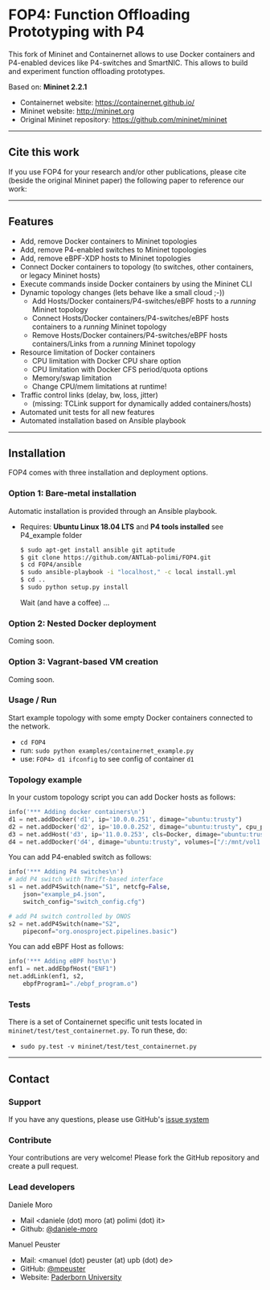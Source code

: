 # FOP4: Function Offloading Prototyping with P4

This fork of Mininet and Containernet allows to use Docker containers and P4-enabled devices like P4-switches and SmartNIC. This allows to build and experiment function offloading prototypes.

Based on: **Mininet 2.2.1**

* Containernet website: https://containernet.github.io/
* Mininet website:  http://mininet.org
* Original Mininet repository: https://github.com/mininet/mininet

---
## Cite this work

If you use FOP4 for your research and/or other publications, please cite (beside the original Mininet paper) the following paper to reference our work:

---
## Features

* Add, remove Docker containers to Mininet topologies
* Add, remove P4-enabled switches to Mininet topologies
* Add, remove eBPF-XDP hosts to Mininet topologies
* Connect Docker containers to topology (to switches, other containers, or legacy Mininet hosts)
* Execute commands inside Docker containers by using the Mininet CLI
* Dynamic topology changes (lets behave like a small cloud ;-))
   * Add Hosts/Docker containers/P4-switches/eBPF hosts to a *running* Mininet topology
   * Connect Hosts/Docker containers/P4-switches/eBPF hosts containers to a *running* Mininet topology
   * Remove Hosts/Docker containers/P4-switches/eBPF hosts containers/Links from a *running* Mininet topology
* Resource limitation of Docker containers
   * CPU limitation with Docker CPU share option
   * CPU limitation with Docker CFS period/quota options
   * Memory/swap limitation
   * Change CPU/mem limitations at runtime!
* Traffic control links (delay, bw, loss, jitter)
   * (missing: TCLink support for dynamically added containers/hosts)
* Automated unit tests for all new features
* Automated installation based on Ansible playbook

---
## Installation

FOP4 comes with three installation and deployment options.

### Option 1: Bare-metal installation

Automatic installation is provided through an Ansible playbook.
* Requires: **Ubuntu Linux 18.04 LTS** and **P4 tools installed** see P4_example folder
    ```bash
    $ sudo apt-get install ansible git aptitude
    $ git clone https://github.com/ANTLab-polimi/FOP4.git
    $ cd FOP4/ansible
    $ sudo ansible-playbook -i "localhost," -c local install.yml
    $ cd ..
    $ sudo python setup.py install
    ```
    Wait (and have a coffee) ...

### Option 2: Nested Docker deployment

Coming soon.

### Option 3: Vagrant-based VM creation

Coming soon.

### Usage / Run

Start example topology with some empty Docker containers connected to the network.

* `cd FOP4`
* run: `sudo python examples/containernet_example.py`
* use: `FOP4> d1 ifconfig` to see config of container `d1`

### Topology example

In your custom topology script you can add Docker hosts as follows:

```python
info('*** Adding docker containers\n')
d1 = net.addDocker('d1', ip='10.0.0.251', dimage="ubuntu:trusty")
d2 = net.addDocker('d2', ip='10.0.0.252', dimage="ubuntu:trusty", cpu_period=50000, cpu_quota=25000)
d3 = net.addHost('d3', ip='11.0.0.253', cls=Docker, dimage="ubuntu:trusty", cpu_shares=20)
d4 = net.addDocker('d4', dimage="ubuntu:trusty", volumes=["/:/mnt/vol1:rw"])
```

You can add P4-enabled switch as follows:
```python
info('*** Adding P4 switches\n')
# add P4 switch with Thrift-based interface
s1 = net.addP4Switch(name="S1", netcfg=False,
    json="example_p4.json",
    switch_config="switch_config.cfg")

# add P4 switch controlled by ONOS
s2 = net.addP4Switch(name="S2",
    pipeconf="org.onosproject.pipelines.basic")
```

You can add eBPF Host as follows:
```python
info('*** Adding eBPF host\n')
enf1 = net.addEbpfHost("ENF1")
net.addLink(enf1, s2,
    ebpfProgram1="./ebpf_program.o")
```

### Tests

There is a set of Containernet specific unit tests located in `mininet/test/test_containernet.py`. To run these, do:

* `sudo py.test -v mininet/test/test_containernet.py`

---
## Contact

### Support

If you have any questions, please use GitHub's [issue system](https://github.com/ANTLab-polimi/FOP4/issues)

### Contribute

Your contributions are very welcome! Please fork the GitHub repository and create a pull request.

### Lead developers

Daniele Moro
* Mail <daniele (dot) moro (at) polimi (dot) it>
* Github: [@daniele-moro](https://github.com/daniele-moro)

Manuel Peuster
* Mail: <manuel (dot) peuster (at) upb (dot) de>
* GitHub: [@mpeuster](https://github.com/mpeuster)
* Website: [Paderborn University](https://cs.uni-paderborn.de/cn/person/?tx_upbperson_personsite%5BpersonId%5D=13271&tx_upbperson_personsite%5Bcontroller%5D=Person&cHash=bafec92c0ada0bdfe8af6e2ed99efb4e)
